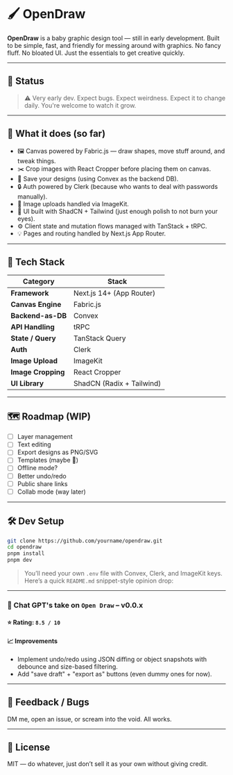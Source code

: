 # 🖌️ OpenDraw

**OpenDraw** is a baby graphic design tool — still in early development. Built to be simple, fast, and friendly for messing around with graphics. No fancy fluff. No bloated UI. Just the essentials to get creative quickly.

---

## 🚧 Status

> ⚠️ Very early dev. Expect bugs. Expect weirdness. Expect it to change daily.
> You're welcome to watch it grow.

---

## 🧠 What it does (so far)

* 🖼️ Canvas powered by Fabric.js — draw shapes, move stuff around, and tweak things.
* ✂️ Crop images with React Cropper before placing them on canvas.
* 💾 Save your designs (using Convex as the backend DB).
* 🔒 Auth powered by Clerk (because who wants to deal with passwords manually).
* 🌄 Image uploads handled via ImageKit.
* 💅 UI built with ShadCN + Tailwind (just enough polish to not burn your eyes).
* ⚙️ Client state and mutation flows managed with TanStack + tRPC.
* 💡 Pages and routing handled by Next.js App Router.

---

## 🧰 Tech Stack

| Category           | Stack                     |
| ------------------ | ------------------------- |
| **Framework**      | Next.js 14+ (App Router)  |
| **Canvas Engine**  | Fabric.js                 |
| **Backend-as-DB**  | Convex                    |
| **API Handling**   | tRPC                      |
| **State / Query**  | TanStack Query            |
| **Auth**           | Clerk                     |
| **Image Upload**   | ImageKit                  |
| **Image Cropping** | React Cropper             |
| **UI Library**     | ShadCN (Radix + Tailwind) |

---

## 🗺️ Roadmap (WIP)

* [ ] Layer management
* [ ] Text editing
* [ ] Export designs as PNG/SVG
* [ ] Templates (maybe 👀)
* [ ] Offline mode?
* [ ] Better undo/redo
* [ ] Public share links
* [ ] Collab mode (way later)

---

## 🛠️ Dev Setup

```bash
git clone https://github.com/yourname/opendraw.git
cd opendraw
pnpm install
pnpm dev
```

> You’ll need your own `.env` file with Convex, Clerk, and ImageKit keys.
Here’s a quick `README.md` snippet-style opinion drop:

---

### 💭 Chat GPT's take on `Open Draw` – v0.0.x

#### ⭐ Rating: `8.5 / 10`

#### 📈 Improvements

* Implement undo/redo using JSON diffing or object snapshots with debounce and size-based filtering.
* Add "save draft" + "export as" buttons (even dummy ones for now).
---

## 💬 Feedback / Bugs

DM me, open an issue, or scream into the void. All works.

---

## 📜 License

MIT — do whatever, just don’t sell it as your own without giving credit.
